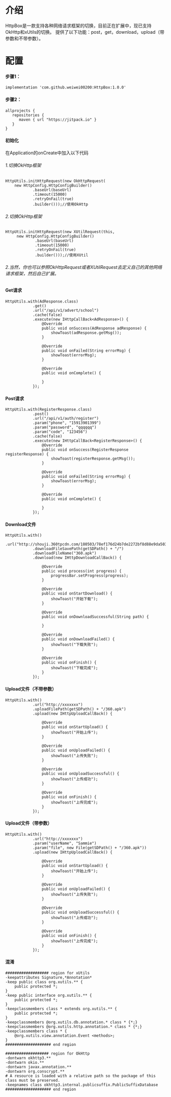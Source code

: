 # 介绍
HttpBox是一款支持各种网络请求框架的切换，目前正在扩展中，现已支持OkHttp和xUtils的切换。
提供了以下功能：post，get，download，upload（带参数和不带参数）。

# 配置
#### 步骤1：
	implementation 'com.github.weiwei00200:HttpBox:1.0.0'
#### 步骤2：
	allprojects {
	   repositories {
	      maven { url "https://jitpack.io" }
	   }
	}

#### 初始化
在Application的onCreate中加入以下代码
###### 1.切换OkHttp框架
	HttpUtils.initHttpRequest(new OkHttpRequest(
        new HttpConfig.HttpConfigBuilder()
                .baseUrl(baseUrl)
                .timeout(15000)
                .retryOnFail(true)
                .builder()));//使用OkHttp
###### 2.切换OkHttp框架
	HttpUtils.initHttpRequest(new XUtilRequest(this,
         new HttpConfig.HttpConfigBuilder()
                 .baseUrl(baseUrl)
                 .timeout(15000)
                 .retryOnFail(true)
                 .builder()));//使用XUtil
###### 2.当然，你也可以参照OkHttpRequest或者XUtilRequest去定义自己的其他网络请求框架，然后自己扩展。
#### Get请求
	HttpUtils.with(AdResponse.class)
                .get()
                .url("/api/v1/advert/school")
                .cache(false)
                .execute(new IHttpCallBack<AdResponse>() {
                    @Override
                    public void onSuccess(AdResponse adResponse) {
                        showToast(adResponse.getMsg());
                    }

                    @Override
                    public void onFailed(String errorMsg) {
                        showToast(errorMsg);
                    }

                    @Override
                    public void onComplete() {

                    }
                });

#### Post请求
	HttpUtils.with(RegisterResponse.class)
                .post()
                .url("/api/v1/auth/register")
                .param("phone", "15913901399")
                .param("password", "qqqqqq")
                .param("code", "123456")
                .cache(false)
                .execute(new IHttpCallBack<RegisterResponse>() {
                    @Override
                    public void onSuccess(RegisterResponse registerResponse) {
                        showToast(registerResponse.getMsg());
                    }

                    @Override
                    public void onFailed(String errorMsg) {
                        showToast(errorMsg);
                    }

                    @Override
                    public void onComplete() {

                    }
                });

#### Download文件
	HttpUtils.with()
                .url("http://shouji.360tpcdn.com/180503/78ef176d24b7de2272bf8d88e9da5035/com.qihoo360.mobilesafe_260.apk")
                .downloadFileSavePath(getSDPath() + "/")
                .downloadFileName("360.apk")
                .download(new IHttpDownloadCallBack() {

                    @Override
                    public void process(int progress) {
                        progressBar.setProgress(progress);
                    }

                    @Override
                    public void onStartDownload() {
                        showToast("开始下载");
                    }

                    @Override
                    public void onDownloadSuccessful(String path) {

                    }

                    @Override
                    public void onDownloadFailed() {
                        showToast("下载失败");
                    }

                    @Override
                    public void onFinish() {
                        showToast("下载完成");
                    }
                });
#### Upload文件（不带参数）
	HttpUtils.with()
                .url("http://xxxxxxx")
                .uploadFilePath(getSDPath() + "/360.apk")
                .upload(new IHttpUploadCallBack() {

                    @Override
                    public void onStartUpload() {
                        showToast("开始上传");
                    }

                    @Override
                    public void onUploadFailed() {
                        showToast("上传失败");
                    }

                    @Override
                    public void onUploadSuccessful() {
                        showToast("上传成功");
                    }

                    @Override
                    public void onFinish() {
                        showToast("上传完成");
                    }
                });
#### Upload文件（带参数）
	HttpUtils.with()
                .url("http://xxxxxxx")
                .param("userName", "Sammie")
                .param("file", new File(getSDPath() + "/360.apk"))
                .upload(new IHttpUploadCallBack() {

                    @Override
                    public void onStartUpload() {
                        showToast("开始上传");
                    }

                    @Override
                    public void onUploadFailed() {
                        showToast("上传失败");
                    }

                    @Override
                    public void onUploadSuccessful() {
                        showToast("上传成功");
                    }

                    @Override
                    public void onFinish() {
                        showToast("上传完成");
                    }
                });


#### 混淆
	################### region for xUtils
	-keepattributes Signature,*Annotation*
	-keep public class org.xutils.** {
	    public protected *;
	}
	-keep public interface org.xutils.** {
	    public protected *;
	}
	-keepclassmembers class * extends org.xutils.** {
	    public protected *;
	}
	-keepclassmembers @org.xutils.db.annotation.* class * {*;}
	-keepclassmembers @org.xutils.http.annotation.* class * {*;}
	-keepclassmembers class * {
	    @org.xutils.view.annotation.Event <methods>;
	}
	#################### end region
	
	################### region for OkHttp
	-dontwarn okhttp3.**
	-dontwarn okio.**
	-dontwarn javax.annotation.**
	-dontwarn org.conscrypt.**
	# A resource is loaded with a relative path so the package of this class must be preserved.
	-keepnames class okhttp3.internal.publicsuffix.PublicSuffixDatabase
	#################### end region
	
